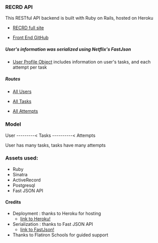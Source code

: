 ### RECRD API

This RESTful API backend is built with Ruby on Rails, hosted on Heroku

   * [RECRD full site](https://recrd-react-front-end.firebaseapp.com/)

   * [Front End GitHub](https://github.com/codeHustler91/Recrd)

##### User's information was serialized using Netflix's FastJson

   * [User Profile Object](https://recrd-rails-backend.herokuapp.com/users/32) 
includes information on user's tasks, and each attempt per task

##### Routes

   * [All Users](https://recrd-rails-backend.herokuapp.com/users/)

   * [All Tasks](https://recrd-rails-backend.herokuapp.com/tasks/)

   * [All Attempts](https://recrd-rails-backend.herokuapp.com/attempts/)

### Model

   User ---------< Tasks ----------< Attempts
   
   User has many tasks, tasks have many attempts

### Assets used:
   * Ruby
   * Sinatra
   * ActiveRecord
   * Postgresql
   * Fast JSON API

#### Credits
   * Deployment : thanks to Heroku for hosting
      * [link to Heroku!](https://www.heroku.com)
   * Serialization : thanks to Fast JSON API
      * [link to FastJson!](https://github.com/Netflix/fast_jsonapi)
   * Thanks to Flatiron Schools for guided support
